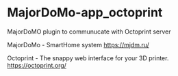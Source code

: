 # MajorDoMo-app_octoprint
MajorDoMO plugin to communucate with Octoprint server

MajorDoMo - SmartHome system https://mjdm.ru/

Octoprint - The snappy web interface for your 3D printer. https://octoprint.org/
